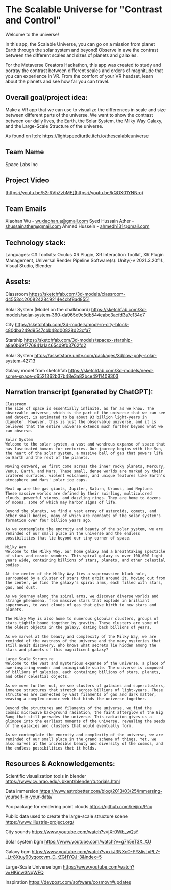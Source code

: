 # The Scalable Universe for "Contrast and Control"

Welcome to the universe!

In this app, the Scalable Universe, you can go on a mission from planet Earth through the solar system and beyond! Observe in awe the contrast between the different scales and sizes of planets and galaxies.

For the Metaverse Creators Hackathon, this app was created to study and portray the contrast between different scales and orders of magnitude that you can experience in VR. From the comfort of your VR headset, learn about the planets and see how far you can travel.
## Overall goal/project idea: 

Make a VR app that we can use to visualize the differences in scale and size between different parts of the universe. We want to show the contrast between our daily lives, the Earth, the Solar System, the Milky Way Galaxy, and the Large-Scale Structure of the universe. 

As found on Itch: https://lightspeedturtle.itch.io/thescalableuniverse

## Team Name
Space Labs Inc

## Project Video
[https://youtu.be/52rRVhZzbME](https://youtu.be/kQOX01YNNro)

## Team Emails
Xiaohan Wu - wuxiaohan.a@gmail.com
Syed Hussain Ather - shussainather@gmail.com
Ahmed Hussein - ahmedh131@gmail.com

## Technology stack:
Languages: C#
Toolkits: Oculus XR Plugin, XR Interaction Toolkit, XR Plugin Management, Universal Render Pipeline
Software(s): Unity(-v 2021.3.20f1)., Visual Studio, Blender

## Assets:
Classroom
https://sketchfab.com/3d-models/classroom-d4553cc2008242849214e4cbf8ad8551

Solar System (Model on the chalkboard)
https://sketchfab.com/3d-models/solar-system-360-da965e9c5db544eabc3acfd3a7c134e7

City
https://sketchfab.com/3d-models/modern-city-block-c80dba249d9547cbb48d00828d23cfa7

Starship
https://sketchfab.com/3d-models/spacex-starship-a8a0b69f776841a1a465cd9fb3762fd2

Solar System 
https://assetstore.unity.com/packages/3d/low-poly-solar-system-42713

Galaxy model from sketchfab 
https://sketchfab.com/3d-models/need-some-space-d6521362b37b48e3a82bce4911409303

## Narration transcript (generated by ChatGPT):

	Classroom
	The size of space is essentially infinite, as far as we know. The observable universe, which is the part of the universe that we can see and detect, is estimated to be about 93 billion light-years in diameter. However, this is just the observable universe, and it is believed that the entire universe extends much further beyond what we can observe. 
	
	Solar System
	Welcome to the solar system, a vast and wondrous expanse of space that has fascinated humans for centuries. Our journey begins with the Sun, the heart of the solar system, a massive ball of gas that powers life on Earth and the rest of the planets.

	Moving outward, we first come across the inner rocky planets, Mercury, Venus, Earth, and Mars. These small, dense worlds are marked by their cratered surfaces, violent volcanoes, and unique features like Earth's atmosphere and Mars' polar ice caps.

	Next up are the gas giants, Jupiter, Saturn, Uranus, and Neptune. These massive worlds are defined by their swirling, multicolored clouds, powerful storms, and dazzling rings. They are home to dozens of moons, some of which may harbor signs of life.

	Beyond the planets, we find a vast array of asteroids, comets, and other small bodies, many of which are remnants of the solar system's formation over four billion years ago.

	As we contemplate the enormity and beauty of the solar system, we are reminded of our small place in the universe and the endless possibilities that lie beyond our tiny corner of space.

	Milky Way
	Welcome to the Milky Way, our home galaxy and a breathtaking spectacle of stars and cosmic wonders. This spiral galaxy is over 100,000 light-years wide, containing billions of stars, planets, and other celestial bodies.

	At the center of the Milky Way lies a supermassive black hole, surrounded by a cluster of stars that orbit around it. Moving out from the center, we find the galaxy's spiral arms, each filled with stars, gas, and dust.

	As we journey along the spiral arms, we discover diverse worlds and strange phenomena, from massive stars that explode in brilliant supernovas, to vast clouds of gas that give birth to new stars and planets.

	The Milky Way is also home to numerous globular clusters, groups of stars tightly bound together by gravity. These clusters are some of the oldest objects in the galaxy, dating back billions of years.

	As we marvel at the beauty and complexity of the Milky Way, we are reminded of the vastness of the universe and the many mysteries that still await discovery. Who knows what secrets lie hidden among the stars and planets of this magnificent galaxy?

	Large Scale Structure
	Welcome to the vast and mysterious expanse of the universe, a place of awe-inspiring wonder and unimaginable scale. The universe is composed of billions of galaxies, each containing billions of stars, planets, and other celestial objects.

	As we move further out, we see clusters of galaxies and superclusters, immense structures that stretch across billions of light-years. These structures are connected by vast filaments of gas and dark matter, weaving a complex cosmic web that binds the universe together.

	Beyond the structures and filaments of the universe, we find the cosmic microwave background radiation, the faint afterglow of the Big Bang that still pervades the universe. This radiation gives us a glimpse into the earliest moments of the universe, revealing the seeds of the galaxies and clusters that would eventually form.

	As we contemplate the enormity and complexity of the universe, we are reminded of our small place in the grand scheme of things. Yet, we also marvel at the incredible beauty and diversity of the cosmos, and the endless possibilities that it holds.


## Resources & Acknowledgements:
Scientific visualization tools in blender
https://www.cv.nrao.edu/~bkent/blender/tutorials.html

Data immersion
https://www.astrobetter.com/blog/2013/03/25/immersing-yourself-in-your-data/

Pcx package for rendering point clouds 
https://github.com/keijiro/Pcx

Public data used to create the large-scale structure scene
https://www.illustris-project.org/ 


City sounds
https://www.youtube.com/watch?v=jX-0Wb_wQsY

Solar system bgm
https://www.youtube.com/watch?v=g7h5eT3X_XU

Galaxy bgm
https://www.youtube.com/watch?v=xkJ3NXcO-PY&list=PL7-_Ltr8Xtuy90yqoxcvm_D_rZGHYQJ-3&index=5

Large-Scale Universe bgm
https://www.youtube.com/watch?v=HKinw3NqWFQ

Inspiration
https://devpost.com/software/cosmovr#updates

